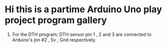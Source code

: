 <h1>Hi this is a partime Arduino Uno play project program gallery</h1>

1. For the DTH program; DTH sensor pin 1 , 2 and 3 are connected to Arduino's pin #2 ,  5v , Gnd respectively. 
